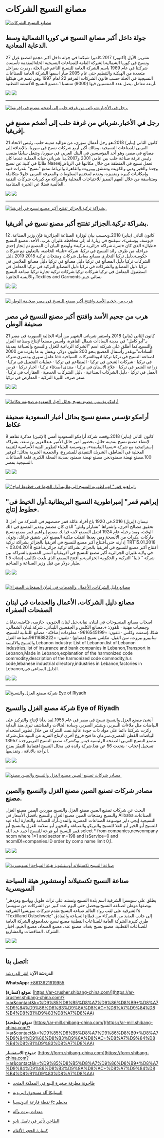 # مصانع النسيج الشركات

<a href="https://swt.shibang-china.com/?l=ar&img&k=%D9%85%D8%B5%D8%A7%D9%86%D8%B9+%D8%A7%D9%84%D9%86%D8%B3%D9%8A%D8%AC+%D8%A7%D9%84%D8%B4%D8%B1%D9%83%D8%A7%D8%AA" target="_blank">![مصانع النسيج الشركات](http://static.shibang-china.com/all-800x300/1446.jpg)</a>

## جولة داخل أكبر مصانع النسيج في كوريا الشمالية وسط الدعاية المعادية.
27 تشرين الأول (أكتوبر) 2017.كاميرا شبكتنا في جولة داخل أكبر مجمع لمصنع غزل ونسيج في كوريا الشمالية.الشركة العامة للصناعات النسيجية الحلةالمقدمة تأسست شركتنا في عام 1969 باسم الشركة العامة للنسيج الناعم في الحلة ،ومرت بمراحل متعددة من الهيكلة والتنظيم حتى عام 2005 صار اسمها الشركة العامة للصناعات النسيجية في الحلة حسب قانون الشركات المرقم 22 لعام 1997 وهي تضم في هيكلها أربعة معامل ،يصل عدد المنتسبين فيها (9000) منتسبا 1.مصنع النسيج للأقمشة القطنية.


<a href="https://whatsapp.shibangsoft.com/WhatsApp.php" target="_blank" title="WhatsApp">![](http://static.shibang-china.com/icon/whatsapp.png)</a> <a href="https://swt.shibang-china.com/?l=ar&icon&k=%D9%85%D8%B5%D8%A7%D9%86%D8%B9+%D8%A7%D9%84%D9%86%D8%B3%D9%8A%D8%AC+%D8%A7%D9%84%D8%B4%D8%B1%D9%83%D8%A7%D8%AA" target="_blank">![](http://static.shibang-china.com/icon/chat-ar.png)</a>

---

<a href="https://swt.shibang-china.com/?l=ar&img&k=%D9%85%D8%B5%D8%A7%D9%86%D8%B9+%D8%A7%D9%84%D9%86%D8%B3%D9%8A%D8%AC+%D8%A7%D9%84%D8%B4%D8%B1%D9%83%D8%A7%D8%AA" target="_blank">![رجل في الأخبار.شرباتي من غرفة حلب إلى أضخم مصنع في إفريقيا.](http://static.shibang-china.com/all-800x300/470.jpg)</a>

## رجل في الأخبار.شرباتي من غرفة حلب إلى أضخم مصنع في إفريقيا.
21 كانون الثاني (يناير) 2018.هو رجل أعمال سوري، من مواليد مدينة حلب، رئيس الاتحاد العربي للصناعات النسيجية، ومالك أكبر أربع شركات نسيج في سوريا، بالإضافة إلى مصانع في مصر، وهو أحد المؤسسين في البنك العربي في سوريا، وشغل سابقًا منصب رئيس غرفة صناعة حلب بين عامي 2001 و2007.بدأ شرباتي حياته العملية عندما كان طالبًا في كلية.عن نسيج Naseejتعمل نسيج في المنطقة من خلال مكاتبها في الرياض وجدة والخبر ودبي والكويت ودمشق وبيروت والقاهرة والرباط.تتمتع &quot;نسيج&quot; بقدرات فنية وإمكانيات كبيرة ومتميزة، وتقدم لمجتمع المعلومات والمعرفة العربي حلولا متكاملة ومتناسقة من خلال الفهم المميز للاحتياجات المحلية والشراكة مع كبريات شركات التقنية العالمية فضلا عن الخبرة المتنامية.


<a href="https://whatsapp.shibangsoft.com/WhatsApp.php" target="_blank" title="WhatsApp">![](http://static.shibang-china.com/icon/whatsapp.png)</a> <a href="https://swt.shibang-china.com/?l=ar&icon&k=%D9%85%D8%B5%D8%A7%D9%86%D8%B9+%D8%A7%D9%84%D9%86%D8%B3%D9%8A%D8%AC+%D8%A7%D9%84%D8%B4%D8%B1%D9%83%D8%A7%D8%AA" target="_blank">![](http://static.shibang-china.com/icon/chat-ar.png)</a>

---

<a href="https://swt.shibang-china.com/?l=ar&img&k=%D9%85%D8%B5%D8%A7%D9%86%D8%B9+%D8%A7%D9%84%D9%86%D8%B3%D9%8A%D8%AC+%D8%A7%D9%84%D8%B4%D8%B1%D9%83%D8%A7%D8%AA" target="_blank">![بشراكة تركية.الجزائر تفتتح أكبر مصنع نسيج في أفريقيا.](http://static.shibang-china.com/all-800x300/1180.jpg)</a>

## بشراكة تركية.الجزائر تفتتح أكبر مصنع نسيج في أفريقيا.
12 كانون الثاني (يناير) 2018.وبحسب بيان لوزارة الصناعة الجزائرية فإن وزير الصناعة، «يوسف يوسفي»، سيفتتح في زيارة له إلى محافظة غليزان غرب، الأحد، مصنع النسيج «طيال» الذي كان «ثمرة شراكة جزائرية تركية».وأوضح البيان أن المصنع تم إنجاز إحدى مراحله من طرف رائد النسيج في تركيا، شركة «تايبا» الخاصة، بالتعاون مع شركات حكومية.دليل تركيا التجاري مصانع معامل شركات ومنتجات تركية 2018 2019.دليل الشركات تركيا دليل المصانع في تركيا دليل مصانع في تركيا دليل مصانع الملابس في تركيا دليل المصانع والشركات في تركيا دليل المصانع التركية في تركيا المعامل في اسطنبول المعامل في تركيا شركات تركيا.شركات تركية تجارة تركيا.صناعة النسيج والألبسة الجاهزة.Textiles and Garments.نسائي.جينز


<a href="https://whatsapp.shibangsoft.com/WhatsApp.php" target="_blank" title="WhatsApp">![](http://static.shibang-china.com/icon/whatsapp.png)</a> <a href="https://swt.shibang-china.com/?l=ar&icon&k=%D9%85%D8%B5%D8%A7%D9%86%D8%B9+%D8%A7%D9%84%D9%86%D8%B3%D9%8A%D8%AC+%D8%A7%D9%84%D8%B4%D8%B1%D9%83%D8%A7%D8%AA" target="_blank">![](http://static.shibang-china.com/icon/chat-ar.png)</a>

---

<a href="https://swt.shibang-china.com/?l=ar&img&k=%D9%85%D8%B5%D8%A7%D9%86%D8%B9+%D8%A7%D9%84%D9%86%D8%B3%D9%8A%D8%AC+%D8%A7%D9%84%D8%B4%D8%B1%D9%83%D8%A7%D8%AA" target="_blank">![هرب من جحيم الأسد وافتتح أكبر مصنع للنسيج في مصر صحيفة الوطن](http://static.shibang-china.com/all-800x300/1416.jpg)</a>

## هرب من جحيم الأسد وافتتح أكبر مصنع للنسيج في مصر صحيفة الوطن
21 كانون الثاني (يناير) 2018.واستقر شرباتي الشهير بين أبناء الجالية السورية في مصر بـ&quot;أبو كامل&quot; في مدينة السادات شمال القاهرة، وأسس مصنعاً لإنتاج وصناعة الغزل والنسيج.كما أطلق على شركته اسم &quot;الشركة الرباعية للغزل والنسيج والصباغة بمدينة السادات&quot;.ويقدر رأسمال المصنع بنحو 200 مليون دولار، ويعمل به ما يقرب من 2000 عامل سوري ومصري.شركة tac لصناعة النسيج في تركيا تركيا ادويتالشركات السياحية في تركيا &middot; شركات الشحن في تركيا &middot; المطاعم في تركيا &middot; عمليات التجميل في تركيا &middot; زراعة الشعر في تركيا &middot; علاج الاسنان في تركيا &middot; منتدى اصدقاء تركيا &middot; اخبار تركيا &middot; فرص العمل في تركيا &middot; دليل الشركات الصناعية &middot; دليل الشركات الخدمية &middot; العقارات في تركيا &middot; سعر صرف الليرة التركية &middot; المعارض في تركيا.


<a href="https://whatsapp.shibangsoft.com/WhatsApp.php" target="_blank" title="WhatsApp">![](http://static.shibang-china.com/icon/whatsapp.png)</a> <a href="https://swt.shibang-china.com/?l=ar&icon&k=%D9%85%D8%B5%D8%A7%D9%86%D8%B9+%D8%A7%D9%84%D9%86%D8%B3%D9%8A%D8%AC+%D8%A7%D9%84%D8%B4%D8%B1%D9%83%D8%A7%D8%AA" target="_blank">![](http://static.shibang-china.com/icon/chat-ar.png)</a>

---

<a href="https://swt.shibang-china.com/?l=ar&img&k=%D9%85%D8%B5%D8%A7%D9%86%D8%B9+%D8%A7%D9%84%D9%86%D8%B3%D9%8A%D8%AC+%D8%A7%D9%84%D8%B4%D8%B1%D9%83%D8%A7%D8%AA" target="_blank">![أرامكو تؤسس مصنع نسيج بحائل أخبار السعودية صحيفة عكاظ](http://static.shibang-china.com/all-800x300/1438.jpg)</a>

## أرامكو تؤسس مصنع نسيج بحائل أخبار السعودية صحيفة عكاظ
9 كانون الثاني (يناير) 2018.وقعت شركة أرامكو السعودية أمس (الإثنين) مذكرة تفاهم لإنشاء مصنع نسيج بمدينة حائل، بحضور أمير حائل الأمير عبدالعزيز بن سعد، بشراكة إستراتيجية مع شركة «نسما القابضة»، ومؤسسة العلياء لتطوير البنية الأساسية للتنمية المحلية في المناطق، الشريك التنفيذي للمشروع، والجمعية الخيرية بحائل؛ لتوفير 100.مصنع نهضة سمنودنحن مصنع نهضة سمنود بمدينة المحلة الكبرى قلعة الصناعات النسيجية بمصر.


<a href="https://whatsapp.shibangsoft.com/WhatsApp.php" target="_blank" title="WhatsApp">![](http://static.shibang-china.com/icon/whatsapp.png)</a> <a href="https://swt.shibang-china.com/?l=ar&icon&k=%D9%85%D8%B5%D8%A7%D9%86%D8%B9+%D8%A7%D9%84%D9%86%D8%B3%D9%8A%D8%AC+%D8%A7%D9%84%D8%B4%D8%B1%D9%83%D8%A7%D8%AA" target="_blank">![](http://static.shibang-china.com/icon/chat-ar.png)</a>

---

<a href="https://swt.shibang-china.com/?l=ar&img&k=%D9%85%D8%B5%D8%A7%D9%86%D8%B9+%D8%A7%D9%84%D9%86%D8%B3%D9%8A%D8%AC+%D8%A7%D9%84%D8%B4%D8%B1%D9%83%D8%A7%D8%AA" target="_blank">![&quot;إبراهيم قمر&quot; إمبراطورية النسيج البريطانية.أول الخيط فى خطوط إنتاج.](http://static.shibang-china.com/all-800x300/697.jpg)</a>

## &quot;إبراهيم قمر&quot; إمبراطورية النسيج البريطانية.أول الخيط فى خطوط إنتاج.
3 نيسان (إبريل) 2016.فى 1920 باع أفراد عائلة قمر حصصهم فى الشركة من أجل تحقيق مصالح أخرى، واشتراها &quot;تشارلز ولش&quot; الذى كان مصمم ومدير المصنع فى ذلك الوقت، وبعد رحيله عام 1924 انتقل المصنع لابنه فرانك.مصنع إبراهيم قمر مصنع نسيج ماركات .بكرات من الأنسجة.ومن بعدها انتقلت ملكية المصنع لابن شقيق فرانك، وتولى إدارته حتى.أفتتاح أكبر مصنع للنسيج في أفريقيا بالجزائر بشراكة تركية TRT15.01.2018 ~ 03.04.2018 أفتتاح أكبر مصنع للنسيج في أفريقيا بالجزائر بشراكة تركية جزائرية.أفتتح في ولاية غليزان الجزائرية أكبر مصنع للنسيج في أفريقيا.و أسس المصنع بالشراكة بين شركة &quot; تايبا&quot; التركية و الحكومة الجزائرية.و أفتتح المصنع الذي بلغت تكاليف إنشائه 1.5 مليار دولار من قبل وزير الصناعة و المناجم.


<a href="https://whatsapp.shibangsoft.com/WhatsApp.php" target="_blank" title="WhatsApp">![](http://static.shibang-china.com/icon/whatsapp.png)</a> <a href="https://swt.shibang-china.com/?l=ar&icon&k=%D9%85%D8%B5%D8%A7%D9%86%D8%B9+%D8%A7%D9%84%D9%86%D8%B3%D9%8A%D8%AC+%D8%A7%D9%84%D8%B4%D8%B1%D9%83%D8%A7%D8%AA" target="_blank">![](http://static.shibang-china.com/icon/chat-ar.png)</a>

---

<a href="https://swt.shibang-china.com/?l=ar&img&k=%D9%85%D8%B5%D8%A7%D9%86%D8%B9+%D8%A7%D9%84%D9%86%D8%B3%D9%8A%D8%AC+%D8%A7%D9%84%D8%B4%D8%B1%D9%83%D8%A7%D8%AA" target="_blank">![مصانع دليل الشركات، الأعمال والخدمات في لبنان الصفحات الصفراء](http://static.shibang-china.com/all-800x300/1127.jpg)</a>

## مصانع دليل الشركات، الأعمال والخدمات في لبنان الصفحات الصفراء
اصحاب مصانع المنسوجات في لبنان، نقابة.جبل لبنان الجنوبي، حازميه، فيّاضيه.نقابات وجمعيات مهنية &middot; تلفون: +.مصانع الكلس و الجفصين اللبناني، شركة.لبنان الشمالي، شكا،.إسمنت وكلس &middot; تلفون: +9616545199 &middot; معلومات إضافيّة &middot; مصانع اللبنانية للنسيج، سانيبرو.بيروت، سن الفيل، مكلس.نسيج (مصانع) &middot; تلفون: +9611688222.صناعة الغزل والنسيج والالبسة Lebanon industry: List of Lebanon.list of Lebanon industries,list of insurance and bank companies in Lebanon,Transport in Lebanon,Made in Lebanon,explanation of the harmonized code commodity,description of the harmonized code commodity,h.s code,lebanese industrial directory,industries in Lebanon,factories in Lebanon,الدليل الصناعي في.


<a href="https://whatsapp.shibangsoft.com/WhatsApp.php" target="_blank" title="WhatsApp">![](http://static.shibang-china.com/icon/whatsapp.png)</a> <a href="https://swt.shibang-china.com/?l=ar&icon&k=%D9%85%D8%B5%D8%A7%D9%86%D8%B9+%D8%A7%D9%84%D9%86%D8%B3%D9%8A%D8%AC+%D8%A7%D9%84%D8%B4%D8%B1%D9%83%D8%A7%D8%AA" target="_blank">![](http://static.shibang-china.com/icon/chat-ar.png)</a>

---

<a href="https://swt.shibang-china.com/?l=ar&img&k=%D9%85%D8%B5%D8%A7%D9%86%D8%B9+%D8%A7%D9%84%D9%86%D8%B3%D9%8A%D8%AC+%D8%A7%D9%84%D8%B4%D8%B1%D9%83%D8%A7%D8%AA" target="_blank">![شركة مصنع الغزل والنسيج Eye of Riyadh](http://static.shibang-china.com/all-800x300/1362.jpg)</a>

## شركة مصنع الغزل والنسيج Eye of Riyadh
أنشئ مصنع الغزل والنسيج نسيج في مصر في عام 1955.لقد بدأنا لإنتاج والتركيز على البياضات مثل ملاءات السرير، وينتشر السرير، وسادة الحالات والمناشف تيري.منذ البداية ركزت شركتنا دائما على مواد ذات جودة عالية.نمت الشركة من خلال تطوير استخدام البياضات القطن المصري.سرعان ما فتح فروع أخرى لإنتاج المزيد من البنود مثل.شركة مصنع النسيج العربي الصفحة الرئيسية فيس بوكشركة مصنع النسيج العربي,جدة.13957 تسجيل إعجاب · يتحدث 56 عن هذا.شركة رائدة في مجال النسيج اهتمامنا التميٌز بمزج الراحة بالاناقة ، وتقديمها.


<a href="https://whatsapp.shibangsoft.com/WhatsApp.php" target="_blank" title="WhatsApp">![](http://static.shibang-china.com/icon/whatsapp.png)</a> <a href="https://swt.shibang-china.com/?l=ar&icon&k=%D9%85%D8%B5%D8%A7%D9%86%D8%B9+%D8%A7%D9%84%D9%86%D8%B3%D9%8A%D8%AC+%D8%A7%D9%84%D8%B4%D8%B1%D9%83%D8%A7%D8%AA" target="_blank">![](http://static.shibang-china.com/icon/chat-ar.png)</a>

---

<a href="https://swt.shibang-china.com/?l=ar&img&k=%D9%85%D8%B5%D8%A7%D9%86%D8%B9+%D8%A7%D9%84%D9%86%D8%B3%D9%8A%D8%AC+%D8%A7%D9%84%D8%B4%D8%B1%D9%83%D8%A7%D8%AA" target="_blank">![مصادر شركات تصنيع الصين مصنع الغزل والنسيج والصين مصنع.](http://static.shibang-china.com/all-800x300/752.jpg)</a>

## مصادر شركات تصنيع الصين مصنع الغزل والنسيج والصين مصنع.
البحث عن شركات تصنيع الصين مصنع الغزل والنسيج موردين الصين مصنع الغزل والنسيج ومنتجات الصين مصنع الغزل والنسيج بأفضل الأسعار في Alibaba.الصناعات النسيجية إيجى داير موسوعة الصناعات المصرية والمدن.آرك للصناعة والتجارة أبناء عيد للنسيج أبو الخير أبو العلا للنسيج والتريكو والصباغة والتجهيز أبو سلامة للغزل والنسيج أبو قمر للنسيج أبو هرجة للنسيج أحمد عبد الله.select * from companies,newcompany ncom where 1=1 and sector m=198 and isService=0 and ncomID!=companies.ID order by comp name limit 0,1.


<a href="https://whatsapp.shibangsoft.com/WhatsApp.php" target="_blank" title="WhatsApp">![](http://static.shibang-china.com/icon/whatsapp.png)</a> <a href="https://swt.shibang-china.com/?l=ar&icon&k=%D9%85%D8%B5%D8%A7%D9%86%D8%B9+%D8%A7%D9%84%D9%86%D8%B3%D9%8A%D8%AC+%D8%A7%D9%84%D8%B4%D8%B1%D9%83%D8%A7%D8%AA" target="_blank">![](http://static.shibang-china.com/icon/chat-ar.png)</a>

---

<a href="https://swt.shibang-china.com/?l=ar&img&k=%D9%85%D8%B5%D8%A7%D9%86%D8%B9+%D8%A7%D9%84%D9%86%D8%B3%D9%8A%D8%AC+%D8%A7%D9%84%D8%B4%D8%B1%D9%83%D8%A7%D8%AA" target="_blank">![صناعة النسيج تكستيلاند أوستشويز هيئة السياحة السويسرية](http://static.shibang-china.com/all-800x300/437.jpg)</a>

## صناعة النسيج تكستيلاند أوستشويز هيئة السياحة السويسرية
&quot;يطلق على سويسرا الشرقية اسم بلدة النسيج وتستند على تراث طويل وواسع ومزدهر بوصفها موطن لصناعة النسيج.ويحصل حتى اليوم عدد كبير من الشركات من سويسرا الشرقية على لقب رواد العالم صناعة النسيج.تقدم شركات سويسرا الشرقية&#39;s “Textilland Ostschweiz” إلى جانب العديد من الشركاء من قطاع السياحة والفنادق طرق كثيرة.الشركة العامة للصناعات القطنية مصنع نسيج بغدادموقع الشركة العامة للصناعات القطنية، مصنع نسيج بغداد، مصنع عنه، مصنع الضماد، مصنع الخيم، اخبار الشركة، المناقصات والمشاريع.


<a href="https://whatsapp.shibangsoft.com/WhatsApp.php" target="_blank" title="WhatsApp">![](http://static.shibang-china.com/icon/whatsapp.png)</a> <a href="https://swt.shibang-china.com/?l=ar&icon&k=%D9%85%D8%B5%D8%A7%D9%86%D8%B9+%D8%A7%D9%84%D9%86%D8%B3%D9%8A%D8%AC+%D8%A7%D9%84%D8%B4%D8%B1%D9%83%D8%A7%D8%AA" target="_blank">![](http://static.shibang-china.com/icon/chat-ar.png)</a>

---
## اتصل بنا:

**الدردشة الآن:** [انقر للدردشة](https://swt.shibang-china.com?l=ar&contact&k=%D9%85%D8%B5%D8%A7%D9%86%D8%B9+%D8%A7%D9%84%D9%86%D8%B3%D9%8A%D8%AC+%D8%A7%D9%84%D8%B4%D8%B1%D9%83%D8%A7%D8%AA)

**WhatsApp:**  [+8613621919955](https://whatsapp.shibangsoft.com/WhatsApp.php)

**موقع (كسارة):** [https://ar-crusher.shibang-china.com/](https://ar-crusher.shibang-china.com/?l=ar&contact&k=%D9%85%D8%B5%D8%A7%D9%86%D8%B9+%D8%A7%D9%84%D9%86%D8%B3%D9%8A%D8%AC+%D8%A7%D9%84%D8%B4%D8%B1%D9%83%D8%A7%D8%AA)

**موقع (مطحنة):** [https://ar-mill.shibang-china.com/](https://ar-mill.shibang-china.com/?l=ar&contact&k=%D9%85%D8%B5%D8%A7%D9%86%D8%B9+%D8%A7%D9%84%D9%86%D8%B3%D9%8A%D8%AC+%D8%A7%D9%84%D8%B4%D8%B1%D9%83%D8%A7%D8%AA)

**نموذج الاستفسار:** [https://form.shibang-china.com](https://form.shibang-china.com?l=ar&contact&k=%D9%85%D8%B5%D8%A7%D9%86%D8%B9+%D8%A7%D9%84%D9%86%D8%B3%D9%8A%D8%AC+%D8%A7%D9%84%D8%B4%D8%B1%D9%83%D8%A7%D8%AA)

* [طاحونة مطرقة صغيرة للبيع في المملكة المتحد](../26/%D8%B7%D8%A7%D8%AD%D9%88%D9%86%D8%A9%20%D9%85%D8%B7%D8%B1%D9%82%D8%A9%20%D8%B5%D8%BA%D9%8A%D8%B1%D8%A9%20%D9%84%D9%84%D8%A8%D9%8A%D8%B9%20%D9%81%D9%8A%20%D8%A7%D9%84%D9%85%D9%85%D9%84%D9%83%D8%A9%20%D8%A7%D9%84%D9%85%D8%AA%D8%AD%D8%AF.md)

* [السيليكا آلة مسحوق البريدية](../26/%D8%A7%D9%84%D8%B3%D9%8A%D9%84%D9%8A%D9%83%D8%A7%20%D8%A2%D9%84%D8%A9%20%D9%85%D8%B3%D8%AD%D9%88%D9%82%20%D8%A7%D9%84%D8%A8%D8%B1%D9%8A%D8%AF%D9%8A%D8%A9.md)

* [نقطة فارغة اندونيسيا fc محطم](../26/%D9%86%D9%82%D8%B7%D8%A9%20%D9%81%D8%A7%D8%B1%D8%BA%D8%A9%20%D8%A7%D9%86%D8%AF%D9%88%D9%86%D9%8A%D8%B3%D9%8A%D8%A7%20fc%20%D9%85%D8%AD%D8%B7%D9%85.md)

* [معدات بيرت وآلة](../29/%D9%85%D8%B9%D8%AF%D8%A7%D8%AA%20%D8%A8%D9%8A%D8%B1%D8%AA%20%D9%88%D8%A2%D9%84%D8%A9.md)

* [الطاحن تأثير في تاميل نادو](../26/%D8%A7%D9%84%D8%B7%D8%A7%D8%AD%D9%86%20%D8%AA%D8%A3%D8%AB%D9%8A%D8%B1%20%D9%81%D9%8A%20%D8%AA%D8%A7%D9%85%D9%8A%D9%84%20%D9%86%D8%A7%D8%AF%D9%88.md)

* [كسارة الحجر الألغام](../28/%D9%83%D8%B3%D8%A7%D8%B1%D8%A9%20%D8%A7%D9%84%D8%AD%D8%AC%D8%B1%20%D8%A7%D9%84%D8%A3%D9%84%D8%BA%D8%A7%D9%85.md)